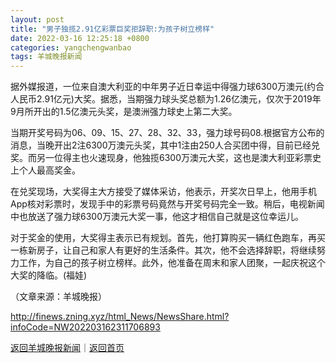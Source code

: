 ```yaml
---
layout: post
title: "男子独揽2.91亿彩票巨奖拒辞职:为孩子树立榜样"
date: 2022-03-16 12:25:18 +0800
categories: yangchengwanbao
tags: 羊城晚报新闻
---
```

<p>据外媒报道，一位来自澳大利亚的中年男子近日幸运中得强力球6300万澳元(约合人民币2.91亿元)大奖。据悉，当期强力球头奖总额为1.26亿澳元，仅次于2019年9月所开出的1.5亿澳元头奖，是澳洲强力球史上第二大奖。</p>
 <p>当期开奖号码为06、09、15、27、28、32、33，强力球号码08.根据官方公布的消息，当晚开出2注6300万澳元头奖，其中1注由250人合买团中得，目前已经兑奖。而另一位得主也火速现身，他独揽6300万澳元大奖，这也是澳大利亚彩票史上个人最高奖金。</p>
 <p>在兑奖现场，大奖得主大方接受了媒体采访，他表示，开奖次日早上，他用手机App核对彩票时，发现手中的彩票号码竟然与开奖号码完全一致。稍后，电视新闻中也放送了强力球6300万澳元大奖一事，他这才相信自己就是这位幸运儿。</p>
 <p>对于奖金的使用，大奖得主表示已有规划。首先，他打算购买一辆红色跑车，再买一栋新房子，让自己和家人有更好的生活条件。其次，他不会选择辞职，将继续努力工作，为自己的孩子树立榜样。此外，他准备在周末和家人团聚，一起庆祝这个大奖的降临。(福娃)</p><p class="em_media">（文章来源：羊城晚报）</p>

<http://finews.zning.xyz/html_News/NewsShare.html?infoCode=NW202203162311706893>

[返回羊城晚报新闻](//finews.withounder.com/category/yangchengwanbao.html)｜[返回首页](//finews.withounder.com/)